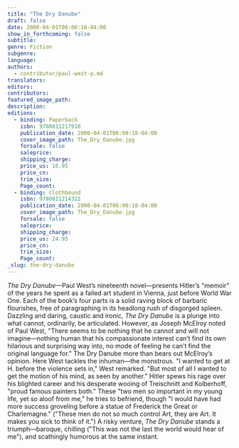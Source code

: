```yaml
---
title: "The Dry Danube"
draft: false
date: 2000-04-01T06:00:18-04:00
show_in_forthcoming: false
subtitle:
genre: Fiction
subgenre:
language:
authors:
  - contributor/paul-west-p.md
translators:
editors:
contributors:
featured_image_path:
description:
editions:
  - binding: Paperback
    isbn: 9780811217910
    publication_date: 2000-04-01T06:00:18-04:00
    cover_image_path: The_Dry_Danube.jpg
    forsale: false
    saleprice:
    shipping_charge:
    price_us: 16.95
    price_cn:
    trim_size:
    Page_count:
  - binding: Clothbound
    isbn: 9780811214322
    publication_date: 2000-04-01T06:00:18-04:00
    cover_image_path: The_Dry_Danube.jpg
    forsale: false
    saleprice:
    shipping_charge:
    price_us: 24.95
    price_cn:
    trim_size:
    Page_count:
_slug: the-dry-danube
---
```


_The Dry Danube_––Paul West’s nineteenth novel––presents Hitler’s "memoir" of the years he spent as a failed art student in Vienna, just before World War One. Each of the book’s four parts is a solid raving block of barbaric flourishes, free of paragraphing in its headlong rush of disgorged spleen. Dazzling and daring, caustic and ironic, _The Dry Danube_ is a plunge into what cannot, ordinarily, be articulated. However, as Joseph McElroy noted of Paul West, "There seems to be nothing that he cannot and will not imagine––nothing human that his compassionate interest can’t find its own hilarious and surprising way into, no mode of feeling he can’t find the original language for." The Dry Danube more than bears out McElroy’s opinion. Here West tackles the inhuman––the monstrous. "I wanted to get at H. before the violence sets in," West remarked. "But most of all I wanted to get the motion of his mind, as seen by another." Hitler spews his rage over his blighted career and his desperate wooing of Treischnitt and Kolberhoff, "proud famous painters both." These "two men so important in my young life, yet so aloof from me," he tries to befriend, though "I would have had more success groveling before a statue of Frederick the Great or Charlemagne." ("These men do not so much control Art, they are Art. It makes you sick to think of it.") A risky venture, _The Dry Danube_ stands a triumph––baroque, chilling ("This was not the last the world would hear of me"), and scathingly humorous at the same instant.


